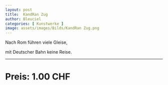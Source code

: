 ```yaml
---
layout: post
title:  KandRan Zug
author: Bleuciel
categories: [ Kunstwerke ]
image: assets/images/Bilds/KandRan Zug.png
---
```


Nach Rom führen viele Gleise,

mit Deutscher Bahn keine Reise.

-----

# Preis: 1.00 CHF
